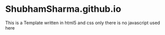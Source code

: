 # ShubhamSharma.github.io
This is a Template written in html5 and css only
there is no javascript used here
